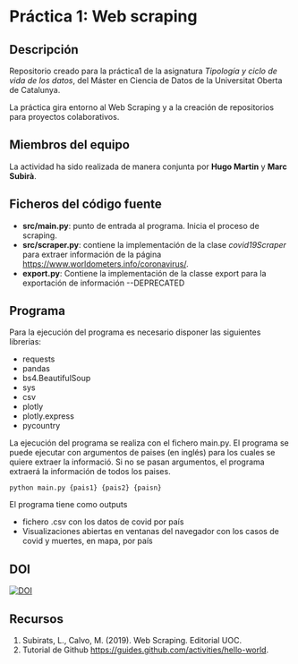# Práctica 1: Web scraping

## Descripción

Repositorio creado para la práctica1 de la asignatura _Tipología y ciclo de vida de los datos_, del Máster en Ciencia de Datos de la Universitat Oberta de Catalunya. 

La práctica gira entorno al Web Scraping y a la creación de repositorios para proyectos colaborativos.

## Miembros del equipo

La actividad ha sido realizada de manera conjunta por **Hugo Martin** y **Marc Subirà**.

## Ficheros del código fuente

* **src/main.py**: punto de entrada al programa. Inicia el proceso de scraping.
* **src/scraper.py**: contiene la implementación de la clase _covid19Scraper_ para extraer información de la página https://www.worldometers.info/coronavirus/.
* **export.py**: Contiene la implementación de la classe export para la exportación de información --DEPRECATED

## Programa

Para la ejecución del programa es necesario disponer las siguientes librerias: 
* requests
* pandas 
* bs4.BeautifulSoup
* sys
* csv
* plotly
* plotly.express 
* pycountry

La ejecución del programa se realiza con el fichero main.py. El programa se puede ejecutar con argumentos de paises (en inglés) para los cuales se quiere extraer la informació. Si no se pasan argumentos, el programa extraerá la información de todos los paises.
```
python main.py {pais1} {pais2} {paisn}
```

El programa tiene como outputs
* fichero .csv con los datos de covid por país
* Visualizaciones abiertas en ventanas del navegador con los casos de covid y muertes, en mapa, por país 

## DOI
<a href="https://doi.org/10.5281/zenodo.3751877"><img src="https://zenodo.org/badge/DOI/10.5281/zenodo.3751877.svg" alt="DOI"></a>

## Recursos

1. Subirats, L., Calvo, M. (2019). Web Scraping. Editorial UOC.
2. Tutorial de Github https://guides.github.com/activities/hello-world.
